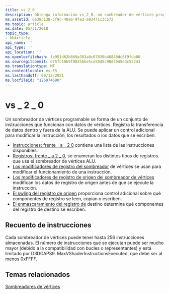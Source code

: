 ```yaml
---
title: vs_2_0
description: Obtenga información vs_2_0, un sombreador de vértices programable, que se conste de un conjunto de instrucciones que funcionan con datos de vértices.
ms.assetid: 6e38c138-5f9c-40a6-9fe2-a93471c3c573
ms.topic: article
ms.date: 05/31/2018
topic_type:
- kbArticle
api_name: ''
api_type: ''
api_location: ''
ms.openlocfilehash: fe951d62b869a303a0c07839b46840dc8f9fda00
ms.sourcegitcommit: d75fc10b9f0825bbe5ce5045c90d4045e3c53243
ms.translationtype: MT
ms.contentlocale: es-ES
ms.lasthandoff: 09/13/2021
ms.locfileid: "126974690"
---
```

# <a name="vs_2_0"></a>vs \_ 2 \_ 0

Un sombreador de vértices programable se forma de un conjunto de instrucciones que funcionan con datos de vértices. Registra la transferencia de datos dentro y fuera de la ALU. Se puede aplicar un control adicional para modificar la instrucción, los resultados o los datos que se escriben.

-   [Instrucciones: frente \_ a \_ 2 0](dx9-graphics-reference-asm-vs-instructions-vs-2-0.md) contiene una lista de las instrucciones disponibles.
-   [Registros: frente \_ a 2 \_ 0,](dx9-graphics-reference-asm-vs-registers-vs-2-0.md) se enumeran los distintos tipos de registros que usa el sombreador de vértices ALU.
-   [Los modificadores de registro del sombreador](dx9-graphics-reference-asm-vs-registers-modifiers.md) de vértices se usan para modificar el funcionamiento de una instrucción.
-   [Los modificadores de registro de origen del sombreador de vértices](dx9-graphics-reference-asm-vs-registers-modifiers-source.md) modifican los datos de registro de origen antes de que se ejecute la instrucción.
-   [El swling del registro de origen](dx9-graphics-reference-asm-vs-registers-modifiers-source-swizzling.md) proporciona control adicional sobre qué componentes de registro se leen, copian o escriben.
-   [El enmascaramiento del registro de](dx9-graphics-reference-asm-vs-registers-modifiers-masking.md) destino determina qué componentes del registro de destino se escriben.

## <a name="instruction-count"></a>Recuento de instrucciones

Cada sombreador de vértices puede tener hasta 256 instrucciones almacenadas. El número de instrucciones que se ejecutan puede ser mucho mayor (debido a la compatibilidad con bucles o representantes) y está limitado por D3DCAPS9. MaxVShaderInstructionsExecuted, que debe ser al menos 0xFFFF.

## <a name="related-topics"></a>Temas relacionados

<dl> <dt>

[Sombreadores de vértices](dx9-graphics-reference-asm-vs.md)
</dt> </dl>

 

 




